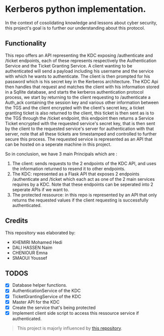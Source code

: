 # Kerberos python implementation.

In the context of cosolidating knowledge and lessons about cyber security, this project's goal is to further our understanding about this protocol.

## Functionality
This repo offers an API representing the KDC exposing /authenticate and /ticket endpoints, each of these represents respectively the Authentication Service and the Ticket Granting Service. A client wanting to be authenticated will send a payload including his username and the service with which he wants to authenticate. The client is then prompted for his password which is his secret key in the Kerberos architecture. The KDC Api then handles that request and matches the client with his information stored in a Sqllite database, and starts the kerberos authentication protocol process, we start by returning to the client requesting to /authenticate a Auth_ack containing the session key and various other information between the TGS and the client encrypted with the client's secret key, a ticket granting ticket is also returned to the client, this ticket is then sent as is to the TGS through the /ticket endpoint, this endpoint then returns a Service Ticket encrypted with the requested service's secret key, that is then sent by the client to the requested service's server for authentication with that server, note that all these tickets are timestamped and controlled to further secure this process.
The requested service is represented as an API that can be hosted on a seperate machine in this project.

So in conclusion, we have 3 main Principals which are : 
 1. The client: sends requests to the 2 endpoints of the KDC API, and uses the information returned to resend it to other endpoints.
 2. The KDC: represented as a Flask API that exposes 2 endpoints /authenticate and /ticket which each act as one of the 2 main services requires by a KDC. Note that these endpoints can be seperated into 2 seperate APIs if we want to.
 3. The protected ressource: in this repo is represented by an API that only returns the requested values if the client requesting is successfully authenticated.

## Credits 
This repository was elaborated by:
 - KHEMIRI Mohamed Hedi
 - DALI HASSEN Naim
 - CHENIOUR Emna
 - SMAOUI Youssef

## TODOS

- [x] Database helper functions.
- [x] AuthenticationService of the KDC
- [x] TicketGrantingService of the KDC
- [x] Master API for the KDC
- [x] Create the service that's being protected
- [x] Implement client side script to access this ressource service if authenticated.

> This project is majorly influenced by [this repository](https://github.com/PrasannaVenkadesh/kerberos-auth-tgs-prototype).
